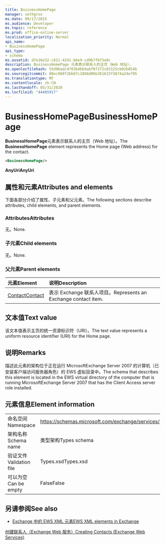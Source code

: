```yaml
---
title: BusinessHomePage
manager: sethgros
ms.date: 09/17/2015
ms.audience: Developer
ms.topic: reference
ms.prod: office-online-server
localization_priority: Normal
api_name:
- BusinessHomePage
api_type:
- schema
ms.assetid: d7e16e32-c811-42d1-b6e9-cd9b7fbf3e0c
description: BusinessHomePage 元素表示联系人的主页（Web 地址）。
ms.openlocfilehash: 55d96adc4703646b9abf07272c03125cb02b854b
ms.sourcegitcommit: 88ec988f2bb67c1866d06b361615f3674a24e795
ms.translationtype: MT
ms.contentlocale: zh-CN
ms.lasthandoff: 05/31/2020
ms.locfileid: "44465917"
---
```

# <a name="businesshomepage"></a><span data-ttu-id="ff19f-103">BusinessHomePage</span><span class="sxs-lookup"><span data-stu-id="ff19f-103">BusinessHomePage</span></span>

<span data-ttu-id="ff19f-104">**BusinessHomePage**元素表示联系人的主页（Web 地址）。</span><span class="sxs-lookup"><span data-stu-id="ff19f-104">The **BusinessHomePage** element represents the Home page (Web address) for the contact.</span></span> 
  
```xml
<BusinessHomePage/>
```

 <span data-ttu-id="ff19f-105">**AnyUri**</span><span class="sxs-lookup"><span data-stu-id="ff19f-105">**AnyUri**</span></span>
## <a name="attributes-and-elements"></a><span data-ttu-id="ff19f-106">属性和元素</span><span class="sxs-lookup"><span data-stu-id="ff19f-106">Attributes and elements</span></span>

<span data-ttu-id="ff19f-107">下面各部分介绍了属性、子元素和父元素。</span><span class="sxs-lookup"><span data-stu-id="ff19f-107">The following sections describe attributes, child elements, and parent elements.</span></span>
  
### <a name="attributes"></a><span data-ttu-id="ff19f-108">Attributes</span><span class="sxs-lookup"><span data-stu-id="ff19f-108">Attributes</span></span>

<span data-ttu-id="ff19f-109">无。</span><span class="sxs-lookup"><span data-stu-id="ff19f-109">None.</span></span>
  
### <a name="child-elements"></a><span data-ttu-id="ff19f-110">子元素</span><span class="sxs-lookup"><span data-stu-id="ff19f-110">Child elements</span></span>

<span data-ttu-id="ff19f-111">无。</span><span class="sxs-lookup"><span data-stu-id="ff19f-111">None.</span></span>
  
### <a name="parent-elements"></a><span data-ttu-id="ff19f-112">父元素</span><span class="sxs-lookup"><span data-stu-id="ff19f-112">Parent elements</span></span>

|<span data-ttu-id="ff19f-113">**元素**</span><span class="sxs-lookup"><span data-stu-id="ff19f-113">**Element**</span></span>|<span data-ttu-id="ff19f-114">**说明**</span><span class="sxs-lookup"><span data-stu-id="ff19f-114">**Description**</span></span>|
|:-----|:-----|
|[<span data-ttu-id="ff19f-115">Contact</span><span class="sxs-lookup"><span data-stu-id="ff19f-115">Contact</span></span>](contact.md) <br/> |<span data-ttu-id="ff19f-116">表示 Exchange 联系人项目。</span><span class="sxs-lookup"><span data-stu-id="ff19f-116">Represents an Exchange contact item.</span></span>  <br/> |
   
## <a name="text-value"></a><span data-ttu-id="ff19f-117">文本值</span><span class="sxs-lookup"><span data-stu-id="ff19f-117">Text value</span></span>

<span data-ttu-id="ff19f-118">该文本值表示主页的统一资源标识符（URI）。</span><span class="sxs-lookup"><span data-stu-id="ff19f-118">The text value represents a uniform resource identifier (URI) for the Home page.</span></span>
  
## <a name="remarks"></a><span data-ttu-id="ff19f-119">说明</span><span class="sxs-lookup"><span data-stu-id="ff19f-119">Remarks</span></span>

<span data-ttu-id="ff19f-120">描述此元素的架构位于正在运行 MicrosoftExchange Server 2007 的计算机（已安装客户端访问服务器角色）的 EWS 虚拟目录中。</span><span class="sxs-lookup"><span data-stu-id="ff19f-120">The schema that describes this element is located in the EWS virtual directory of the computer that is running MicrosoftExchange Server 2007 that has the Client Access server role installed.</span></span>
  
## <a name="element-information"></a><span data-ttu-id="ff19f-121">元素信息</span><span class="sxs-lookup"><span data-stu-id="ff19f-121">Element information</span></span>

|||
|:-----|:-----|
|<span data-ttu-id="ff19f-122">命名空间</span><span class="sxs-lookup"><span data-stu-id="ff19f-122">Namespace</span></span>  <br/> |https://schemas.microsoft.com/exchange/services/2006/types  <br/> |
|<span data-ttu-id="ff19f-123">架构名称</span><span class="sxs-lookup"><span data-stu-id="ff19f-123">Schema name</span></span>  <br/> |<span data-ttu-id="ff19f-124">类型架构</span><span class="sxs-lookup"><span data-stu-id="ff19f-124">Types schema</span></span>  <br/> |
|<span data-ttu-id="ff19f-125">验证文件</span><span class="sxs-lookup"><span data-stu-id="ff19f-125">Validation file</span></span>  <br/> |<span data-ttu-id="ff19f-126">Types.xsd</span><span class="sxs-lookup"><span data-stu-id="ff19f-126">Types.xsd</span></span>  <br/> |
|<span data-ttu-id="ff19f-127">可以为空</span><span class="sxs-lookup"><span data-stu-id="ff19f-127">Can be empty</span></span>  <br/> |<span data-ttu-id="ff19f-128">False</span><span class="sxs-lookup"><span data-stu-id="ff19f-128">False</span></span>  <br/> |
   
## <a name="see-also"></a><span data-ttu-id="ff19f-129">另请参阅</span><span class="sxs-lookup"><span data-stu-id="ff19f-129">See also</span></span>



- [<span data-ttu-id="ff19f-130">Exchange 中的 EWS XML 元素</span><span class="sxs-lookup"><span data-stu-id="ff19f-130">EWS XML elements in Exchange</span></span>](ews-xml-elements-in-exchange.md)


[<span data-ttu-id="ff19f-131">创建联系人（Exchange Web 服务）</span><span class="sxs-lookup"><span data-stu-id="ff19f-131">Creating Contacts (Exchange Web Services)</span></span>](https://msdn.microsoft.com/library/4845917e-70d1-481c-bbd7-011ec6571789%28Office.15%29.aspx)

